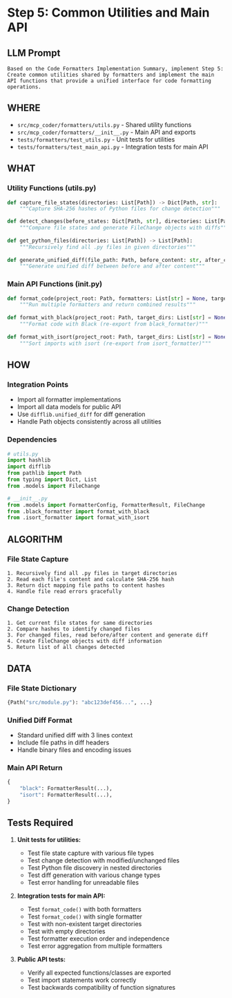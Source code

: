 # Step 5: Common Utilities and Main API

## LLM Prompt
```
Based on the Code Formatters Implementation Summary, implement Step 5: Create common utilities shared by formatters and implement the main API functions that provide a unified interface for code formatting operations.
```

## WHERE
- `src/mcp_coder/formatters/utils.py` - Shared utility functions
- `src/mcp_coder/formatters/__init__.py` - Main API and exports
- `tests/formatters/test_utils.py` - Unit tests for utilities
- `tests/formatters/test_main_api.py` - Integration tests for main API

## WHAT
### Utility Functions (utils.py)
```python
def capture_file_states(directories: List[Path]) -> Dict[Path, str]:
    """Capture SHA-256 hashes of Python files for change detection"""

def detect_changes(before_states: Dict[Path, str], directories: List[Path]) -> List[FileChange]:
    """Compare file states and generate FileChange objects with diffs"""
    
def get_python_files(directories: List[Path]) -> List[Path]:
    """Recursively find all .py files in given directories"""
    
def generate_unified_diff(file_path: Path, before_content: str, after_content: str) -> str:
    """Generate unified diff between before and after content"""
```

### Main API Functions (__init__.py)
```python
def format_code(project_root: Path, formatters: List[str] = None, target_dirs: List[str] = None) -> Dict[str, FormatterResult]:
    """Run multiple formatters and return combined results"""
    
def format_with_black(project_root: Path, target_dirs: List[str] = None) -> FormatterResult:
    """Format code with Black (re-export from black_formatter)"""
    
def format_with_isort(project_root: Path, target_dirs: List[str] = None) -> FormatterResult:
    """Sort imports with isort (re-export from isort_formatter)"""
```

## HOW
### Integration Points
- Import all formatter implementations  
- Import all data models for public API
- Use `difflib.unified_diff` for diff generation
- Handle Path objects consistently across all utilities

### Dependencies
```python
# utils.py
import hashlib
import difflib
from pathlib import Path
from typing import Dict, List
from .models import FileChange

# __init__.py  
from .models import FormatterConfig, FormatterResult, FileChange
from .black_formatter import format_with_black
from .isort_formatter import format_with_isort
```

## ALGORITHM
### File State Capture
```
1. Recursively find all .py files in target directories
2. Read each file's content and calculate SHA-256 hash
3. Return dict mapping file paths to content hashes
4. Handle file read errors gracefully
```

### Change Detection
```
1. Get current file states for same directories
2. Compare hashes to identify changed files
3. For changed files, read before/after content and generate diff
4. Create FileChange objects with diff information
5. Return list of all changes detected
```

## DATA
### File State Dictionary
```python
{Path("src/module.py"): "abc123def456...", ...}
```

### Unified Diff Format
- Standard unified diff with 3 lines context
- Include file paths in diff headers
- Handle binary files and encoding issues

### Main API Return
```python
{
    "black": FormatterResult(...),
    "isort": FormatterResult(...),
}
```

## Tests Required
1. **Unit tests for utilities:**
   - Test file state capture with various file types
   - Test change detection with modified/unchanged files
   - Test Python file discovery in nested directories
   - Test diff generation with various change types
   - Test error handling for unreadable files
   
2. **Integration tests for main API:**
   - Test `format_code()` with both formatters
   - Test `format_code()` with single formatter
   - Test with non-existent target directories
   - Test with empty directories
   - Test formatter execution order and independence
   - Test error aggregation from multiple formatters

3. **Public API tests:**
   - Verify all expected functions/classes are exported
   - Test import statements work correctly
   - Test backwards compatibility of function signatures
